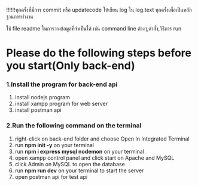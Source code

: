 !!!!!!ทุกครั้งที่มีการ commit หรือ updatecode ให้เขียน log ใน log.text ทุกครั้งเพื่อเป็นหลักฐานการทำงาน

ใช้ file readme ในการวางข้อมูลที่จำเป็นได้ เช่น command line ต่างๆ,คำสั่ง,วิธีการ run

# **Please do the following steps before you start(Only back-end)**

### **1.Install the program for back-end api**

1. install nodejs program
2. install xampp program for web server
3. install postman api

### **2.Run the following command on the terminal**

1. right-click on back-end folder and choose Open In Integrated Terminal
2. run **npm init -y** on your terminal
3. run **npm i express mysql nodemon** on your terminal
4. open xampp control panel and click start on Apache and MySQL
5. click Admin on MySQL to open the database
6. run **npm run dev** on your terminal to start the server
7. open postman api for test api
